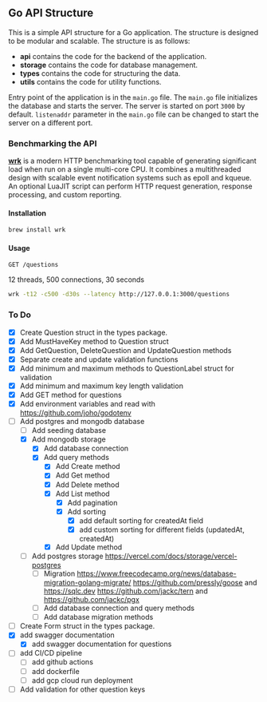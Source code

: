 ## Go API Structure
This is a simple API structure for a Go application. The structure is designed to be modular and scalable. The structure is as follows:
  - **api** contains the code for the backend of the application. 
  - **storage** contains the code for database management.
  - **types** contains the code for structuring the data.
  - **utils** contains the code for utility functions.

Entry point of the application is in the ```main.go``` file. The ```main.go``` file initializes the database and starts the server. The server is started on port ```3000``` by default. ```listenaddr``` parameter in the ```main.go``` file can be changed to start the server on a different port.


### Benchmarking the API
[**wrk**](https://github.com/wg/wrk) is a modern HTTP benchmarking tool capable of generating significant load when run on a single multi-core CPU. It combines a multithreaded design with scalable event notification systems such as epoll and kqueue. An optional LuaJIT script can perform HTTP request generation, response processing, and custom reporting.

#### Installation
```bash
brew install wrk
```

#### Usage
```GET /questions```

12 threads, 500 connections, 30 seconds
```bash
wrk -t12 -c500 -d30s --latency http://127.0.0.1:3000/questions
```

### To Do

- [x] Create Question struct in the types package.
- [x] Add MustHaveKey method to Question struct
- [x] Add GetQuestion, DeleteQuestion and UpdateQuestion methods
- [x] Separate create and update validation functions
- [x] Add minimum and maximum methods to QuestionLabel struct for validation
- [x] Add minimum and maximum key length validation
- [x] Add GET method for questions
- [x] Add environment variables and read with https://github.com/joho/godotenv
- [ ] Add postgres and mongodb database
  - [ ] Add seeding database
  - [x] Add mongodb storage
    - [x] Add database connection
    - [x] Add query methods
      - [x] Add Create method
      - [x] Add Get method
      - [x] Add Delete method
      - [x] Add List method
        - [x] Add pagination
        - [x] Add sorting
          - [x] add default sorting for createdAt field
          - [x] add custom sorting for different fields (updatedAt, createdAt)
      - [x] Add Update method
  - [ ] Add postgres storage
    https://vercel.com/docs/storage/vercel-postgres
    - [ ] Migration
      https://www.freecodecamp.org/news/database-migration-golang-migrate/
      https://github.com/pressly/goose and https://sqlc.dev
      https://github.com/jackc/tern and https://github.com/jackc/pgx
    - [ ] Add database connection and query methods
    - [ ] Add database migration methods
- [ ] Create Form struct in the types package.
- [x] add swagger documentation
  - [x] add swagger documentation for questions
- [ ] add CI/CD pipeline
  - [ ] add github actions
  - [ ] add dockerfile
  - [ ] add gcp cloud run deployment
- [ ] Add validation for other question keys